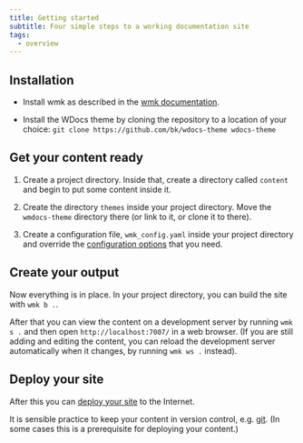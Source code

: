 ```yaml
---
title: Getting started
subtitle: Four simple steps to a working documentation site
tags:
  - overview
---
```


## Installation

- Install wmk as described in the [wmk documentation](https://wmk.baldr.net/installation/).

- Install the WDocs theme by cloning the repository to a location of your choice:
  `git clone https://github.com/bk/wdocs-theme wdocs-theme`

## Get your content ready

1. Create a project directory. Inside that, create a directory called `content` and begin to put some content inside it.

2. Create the directory `themes` inside your project directory. Move the `wmdocs-theme` directory there (or link to it, or clone it to there).

3. Create a configuration file, `wmk_config.yaml` inside your project directory and override the [configuration options](../usage/options/) that you need.

## Create your output

Now everything is in place. In your project directory, you can build the site with `wmk b .`.

After that you can view the content on a development server by running `wmk s .` and then open `http://localhost:7007/` in a web browser.  (If you are still adding and editing the content, you can reload the development server automatically when it changes, by running `wmk ws .` instead).

## Deploy your site

After this you can [deploy your site](../usage/deploy/) to the Internet.

It is sensible practice to keep your content in version control, e.g. [git](https://git-scm.com/). (In some cases this is a prerequisite for deploying your content.)
